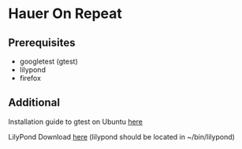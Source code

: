 # Hauer On Repeat #

## Prerequisites ##

* googletest (gtest)
* lilypond
* firefox

## Additional ##

Installation guide to gtest on Ubuntu [here](https://www.eriksmistad.no/getting-started-with-google-test-on-ubuntu/)

LilyPond Download [here](http://lilypond.org/unix.html)
    (lilypond should be located in ~/bin/lilypond)
